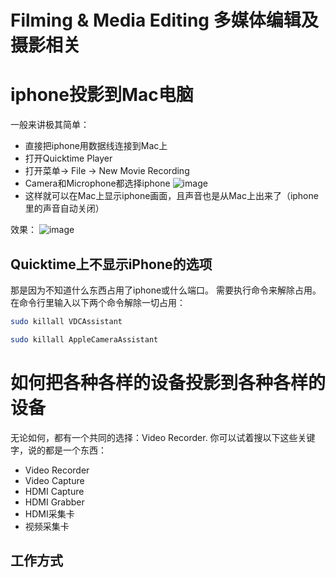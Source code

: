 # Filming & Media Editing 多媒体编辑及摄影相关



# iphone投影到Mac电脑

一般来讲极其简单：
- 直接把iphone用数据线连接到Mac上
- 打开Quicktime Player
- 打开菜单-> File -> New Movie Recording
- Camera和Microphone都选择iphone
![image](https://user-images.githubusercontent.com/14041622/41190692-4ee71ff2-6c16-11e8-94ac-fc8ff1248e4d.png)
- 这样就可以在Mac上显示iphone画面，且声音也是从Mac上出来了（iphone里的声音自动关闭）

效果：
![image](https://user-images.githubusercontent.com/14041622/41190728-c841a9b2-6c16-11e8-9cd9-b3a8d2b79f8b.png)


## Quicktime上不显示iPhone的选项
那是因为不知道什么东西占用了iphone或什么端口。
需要执行命令来解除占用。在命令行里输入以下两个命令解除一切占用：
```sh
sudo killall VDCAssistant

sudo killall AppleCameraAssistant
```



# 如何把各种各样的设备投影到各种各样的设备

无论如何，都有一个共同的选择：Video Recorder.
你可以试着搜以下这些关键字，说的都是一个东西：
- Video Recorder
- Video Capture
- HDMI Capture
- HDMI Grabber
- HDMI采集卡
- 视频采集卡

## 工作方式
